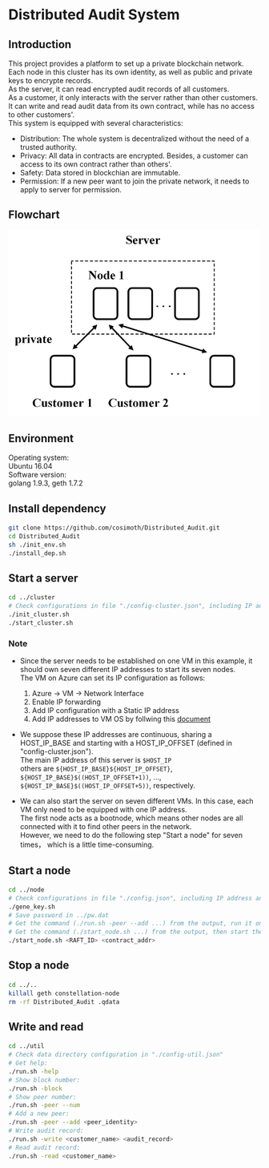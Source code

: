 # Distributed Audit System  

## Introduction
This project provides a platform to set up a private blockchain network.  
Each node in this cluster has its own identity, as well as public and private keys to encrypte records.  
As the server, it can read encrypted audit records of all customers.  
As a customer, it only interacts with the server rather than other customers. It can write and read audit data from its own contract, while has no access to other customers'.   
This system is equipped with several characteristics:  
  - Distribution: The whole system is decentralized without the need of a trusted authority.
  - Privacy: All data in contracts are encrypted. Besides, a customer can access to its own contract rather than others'.
  - Safety: Data stored in blockchian are immutable. 
  - Permission: If a new peer want to join the private network, it needs to apply to server for permission.

## Flowchart  
![avatar](./chart.jpg)

## Environment  
Operating system:  
Ubuntu 16.04  
Software version:   
golang 1.9.3, geth 1.7.2  

## Install dependency  
```sh
git clone https://github.com/cosimoth/Distributed_Audit.git 
cd Distributed_Audit
sh ./init_env.sh
./install_dep.sh
```

## Start a server  
```sh
cd ../cluster
# Check configurations in file "./config-cluster.json", including IP addresses and ports
./init_cluster.sh
./start_cluster.sh
```

### Note   
+ Since the server needs to be established on one VM in this example, it should own seven different IP addresses to start its seven nodes.   
The VM on Azure can set its IP configuration as follows:
  1. Azure -> VM -> Network Interface  
  2. Enable IP forwarding  
  3. Add IP configuration with a Static IP address  
  4. Add IP addresses to VM OS by follwing this [document](https://docs.microsoft.com/zh-cn/azure/virtual-network/virtual-network-multiple-ip-addresses-portal#os-config)   

+ We suppose these IP addresses are continuous, sharing a HOST_IP_BASE and starting with a HOST_IP_OFFSET (defined in "config-cluster.json").  
The main IP address of this server is `$HOST_IP`  
others are `${HOST_IP_BASE}${HOST_IP_OFFSET}`,   
`${HOST_IP_BASE}$((HOST_IP_OFFSET+1))`, ...,   
`${HOST_IP_BASE}$((HOST_IP_OFFSET+5))`, respectively.  

+ We can also start the server on seven different VMs. In this case, each VM only need to be equipped with one IP address.  
The first node acts as a bootnode, which means other nodes are all connected with it to find other peers in the network.  
However, we need to do the following step "Start a node" for seven times， which is a little time-consuming.  

## Start a node
```sh
cd ../node
# Check configurations in file "./config.json", including IP address and ports
./gene_key.sh
# Save password in ../pw.dat
# Get the command (./run.sh -peer --add ...) from the output, run it on server
# Get the command (./start_node.sh ...) from the output, then start the node with it 
./start_node.sh <RAFT_ID> <contract_addr>
```

## Stop a node  
```sh
cd ../..
killall geth constellation-node
rm -rf Distributed_Audit .qdata
```

## Write and read 
```sh
cd ../util
# Check data directory configuration in "./config-util.json"
# Get help:
./run.sh -help
# Show block number:
./run.sh -block
# Show peer number:
./run.sh -peer --num
# Add a new peer:
./run.sh -peer --add <peer_identity>
# Write audit record:   
./run.sh -write <customer_name> <audit_record>
# Read audit record:  
./run.sh -read <customer_name>
```
